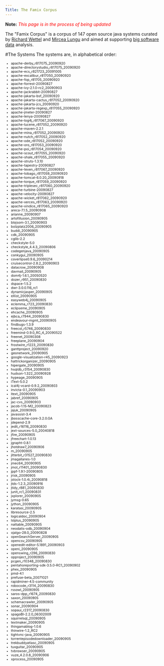 ```yaml
---
Title: The Famix Corpus
---
```


**Note:** <span style="color: red">*This page is in the process of being updated*</span>

The "Famix Corpus" is a corpus of 147 open source java systems curated by [Richard Wettel](http://www.inf.usi.ch/phd/wettel/) and [Mircea Lungu](%base_url%/staff/mircea) and aimed at supporting [big software data](%base_url%/research/bigsoftwaredata) analysis. 


#The Systems
The systems are, in alphabetical order:
<div style="font-size:8pt">

- apache-derby_r817075_20090920
- apache-directorystudio_r817075_20090920
- apache-ecs_r821723_20091005
- apache-excalibur_r817050_20090920
- apache-fop_r81705_20090920
- apache-forrest-20090827
- apache-ivy-2.1.0-rc2_20090903
- apache-jackrabbit-20090827
- apache-jakarta-bsf_20090920
- apache-jakarta-cactus_r817052_20090920
- apache-jakarta-jcs_20090920
- apache-jakarta-regexp_r817055_20090920
- apache-jmeter-20090827
- apache-lenya-20090827
- apache-log4j_r817067_20090920
- apache-lucene_r817052_20090920
- apache-maven-2.2.1
- apache-mina_r817052_20090920
- apache-nutch_r817052_20090920
- apache-ode_r817052_20090920
- apache-oro_r817053_20090920
- apache-poi_r817054_20090920
- apache-scout_r817055_20090920
- apache-shale_r817055_20090920
- apache-struts-1.3.10
- apache-tapestry-20090827
- apache-texen_r817067_20090920
- apache-tobago_r817059_20090920
- apache-tomcat-6.0.20_20090918
- apache-torque_r817059_20090920
- apache-triplesec_r817060_20090920
- apache-turbine-20090827
- apache-velocity-20090827
- apache-wicket_r817062_20090920
- apache-xerces_r817063_20090920
- apache-xindice_r817065_20090920
- areca-7.1.5_20090908
- arianne_20090907
- artofillusion_20090905
- blojsom-3.1_20090903
- bolzplatz2006_20090905
- buddi_20090905
- cdk_20090905
- cglib-2.2
- checkstyle-5.0
- checkstyle_4.4.3_20090806
- codegenjava_20090905
- conkygui_20090905
- coverlipse0.9.6_20090214
- cruisecontrol-2.8.2_20090903
- datacrow_20090908
- davmail_20090905
- dom4j-1.6.1_20050520
- dozer_r951_20090830
- dspace-1.5.2
- dwr-3.0.0.116_rc1
- dynamicjasper_20090905
- eXist_20090905
- easyweb4j_20090905
- eclemma_r723_20090830
- eclipseme_20090905
- ehcache_20090905
- ejbca_r7944_20090830
- endeavour-mgmt_20090905
- findbugs-1.3.9
- freecol_r5746_20090830
- freemind-0.9.0_RC_4_20090522
- freenet_20090308
- freeplane_20090904
- frostwire_r1223_20090830
- ganttproject_20090920
- geonetwork_20090905
- google-visualization-r45_20090923
- hattrickorganizer_20090905
- hipergate_20090905
- hsqldb_r3154_20090830
- hudson-1.322_20090928
- hypeage_20090905
- iText-5.0.2
- ical4j-vcard-0.9.2_20090803
- invicta-0.1_20090903
- itext_20090905
- jabref_20090905
- jac-cvs_20090903
- jacob-1.15-M2_20090823
- jajuk_20090905
- javassist-3.4
- jbosscache-core-3.2.0.GA
- jdepend-2.9
- jedit_r16116_20090830
- jext-sources-5.0_20040818
- jfire_20090905
- jfreechart-1.0.13
- jgrapht-0.8.1
- jhotdraw7_20090906
- m_20090905
- jitterbit_r31527_20090830
- jmagallanes-1.0
- jmec64_20090905
- jmol_r11401_20090830
- jppf-1.9.1-20090805
- jrisk_20090905
- jstock-1.0.4i_20090818
- jtds-1.2.3_20090916
- jtidy_r881_20090830
- junit_rc1_20090831
- jxplorer_20090905
- jymsg-0.65
- jython_20090905
- karatasi_20090905
- libresource-2.5
- logicaldoc_20090904
- lslplus_20090905
- nattable_20090905
- neodatis-odb_20090904
- ojalgo-28.0_20090828
- openSearchServer_20090905
- opencsv_20090905
- openedit-editor-5.1891_20090903
- openi_20090905
- openswing_r296_20090830
- opproject_20090905
- pcgen_r10348_20090830
- pentahoreporting-sdk-3.5.0-RC1_20090902
- phex_20090905
- pmd-4.1
- prefuse-beta_20071021
- rapidminer-4.5-community
- robocode_r3114_20090830
- rssowl_20090905
- saros-dpp_r1674_20090830
- saxon_20090905
- schemacrawler_20090905
- sonar_20090904
- sopaui_r2317_20090830
- spagoBI-2.2.0_06302009
- squirrelsql_20090905
- textmaker_20090905
- thingamablog-1.0.6
- thinwire-1.2_RC2
- tightvnc-java_20090905
- torrentepisodedownloader_20090905
- trekbuddyatlasc_20090905
- tuxguitar_20090905
- tvbrowser_20090905
- vuze_4.2.0.8_20090906
- xprocess_20090905
